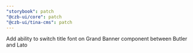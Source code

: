 ```yaml
---
"storybook": patch
"@czb-ui/core": patch
"@czb-ui/tina-cms": patch
---
```


Add ability to switch title font on Grand Banner component between Butler and Lato
